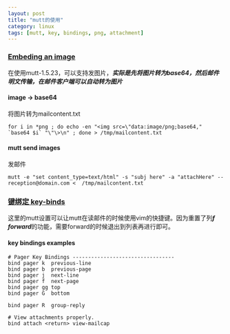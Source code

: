 ```yaml
---
layout: post
title: "mutt的使用"
category: linux
tags: [mutt, key, bindings, png, attachment]
---
```


### [Embeding an image](http://stackoverflow.com/questions/14381071/embeding-an-image-in-an-email-using-linux-commands)

在使用mutt-1.5.23，可以支持发图片，***实际是先将图片转为base64，然后邮件明文传输，在邮件客户端可以自动转为图片***

#### image -> base64

将图片转为mailcontent.txt

```
for i in *png ; do echo -en "<img src=\"data:image/png;base64," `base64 $i` "\"\>\n" ; done > /tmp/mailcontent.txt
```

#### mutt send images

发邮件

```
mutt -e "set content_type=text/html" -s "subj here" -a "attachHere" -- reception@domain.com <  /tmp/mailcontent.txt
```

### [键绑定 key-binds](http://stevelosh.com/blog/2012/10/the-homely-mutt/#reading-email)

这里的mutt设置可以让mutt在读邮件的时候使用vim的快捷键。因为重置了列***f  forward***的功能，需要forward的时候退出到列表再进行即可。

#### key bindings examples

```
# Pager Key Bindings ---------------------------------
bind pager k  previous-line
bind pager b  previous-page
bind pager j  next-line
bind pager f  next-page
bind pager gg top
bind pager G  bottom

bind pager R  group-reply

# View attachments properly.
bind attach <return> view-mailcap
```

